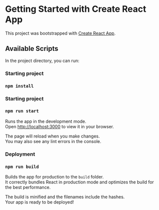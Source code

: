 # Getting Started with Create React App
This project was bootstrapped with [Create React App](https://github.com/facebook/create-react-app).

## Available Scripts
In the project directory, you can run:

### Starting project
### `npm install`

### Starting project
### `npm run start`

Runs the app in the development mode.\
Open [http://localhost:3000](http://localhost:3000) to view it in your browser.

The page will reload when you make changes.\
You may also see any lint errors in the console.

### Deployment
### `npm run build`

Builds the app for production to the `build` folder.\
It correctly bundles React in production mode and optimizes the build for the best performance.

The build is minified and the filenames include the hashes.\
Your app is ready to be deployed!
